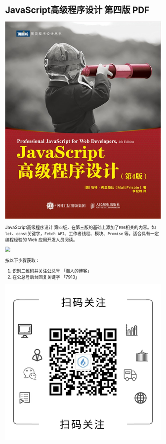 # JavaScript高级程序设计 第四版 PDF

![在这里插入图片描述](https://github.com/hireny/Notes/raw/master/notes/books/images/JavaScript%E9%AB%98%E7%BA%A7%E7%A8%8B%E5%BA%8F%E8%AE%BE%E8%AE%A1%EF%BC%88%E7%AC%AC4%E7%89%88%EF%BC%89.jpg)

JavaScript高级程序设计 第四版，在第三版的基础上添加了`ES6`相关的内容。如`let`、`const`关键字，`Fetch API`、工作者线程、模块、`Promise` 等。适合具有一定编程经验的 Web 应用开发人员阅读。

![](https://github.com/hireny/Notes/raw/master/notes/books/images/)

按以下步骤获取：

1. 识别二维码并关注公总号 「海人的博客」 
2. 在公总号后台回复关键字 「7913」


![在这里插入图片描述](https://github.com/hireny/Notes/raw/master/assets/AccountsCode.png)


